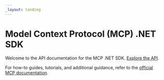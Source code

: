 ```yaml
---
_layout: landing
---
```


# Model Context Protocol (MCP) .NET SDK

Welcome to the API documentation for the MCP .NET SDK. [Explore the API](https://aka.ms/mcp/dotnet).

For how-to guides, tutorials, and additional guidance, refer to the [official MCP documentation](https://modelcontextprotocol.io/).
